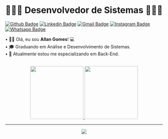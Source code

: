 # <h1 class="titulo-principal" align="center">👨🏾‍💻 Desenvolvedor de Sistemas 👨🏾‍💻</h1>

[![Github Badge](https://img.shields.io/badge/-Github-000?style=flat-square&logo=Github&logoColor=white&link=https://github.com/allansgsdev)](https://github.com/allansgsdev)
[![Linkedin Badge](https://img.shields.io/badge/-LinkedIn-blue?style=flat-square&logo=Linkedin&logoColor=white&link=https://www.linkedin.com/in/allanscgomes/)](https://www.linkedin.com/in/allanscgomes/)
[![Gmail Badge](https://img.shields.io/badge/-Gmail-c14438?style=flat-square&logo=Gmail&logoColor=white&link=mailto:allansgsdev@gmail.com)](mailto:allansgsdev@gmail.com)
[![Instagram Badge](https://img.shields.io/badge/Instagram-E4405F?style=flat-square&logo=instagram&logoColor=white&link=https://www.instagram.com/allansgs/)](https://www.instagram.com/allansgs/)
[![Whatsapp Badge](https://img.shields.io/badge/WhatsApp-25D366?style=flat-square&logo=whatsapp&logoColor=white&link=https://api.whatsapp.com/send?phone=5571993462742)](https://api.whatsapp.com/send?phone=5571993462742)

• 👦🏾 Olá, eu sou <strong>Allan Gomes</strong>! :computer: </br>
• 🎓 Graduando em Análise e Desenvolvimento de Sistemas. </br>
• :briefcase: Atualmente estou me especializando em Back-End. <br><br>

<div align="center">
  <a href="https://github.com/allansgsdev">
  <img height="170em" src="https://github-readme-stats.vercel.app/api?username=allansgsdev&show_icons=true&theme=dracula&include_all_commits=true&count_private=true&cache_seconds=1800"/>
  <img height="170em" src="https://github-readme-stats.vercel.app/api/top-langs/?username=allansgsdev&layout=compact&langs_count=7&theme=dracula&cache_seconds=1800"/>
</div>

---
<p align="center">
  <a href="https://skillicons.dev">
    <img src="https://skillicons.dev/icons?i=html,css,js,php,py,c,git,github,arduino,pycharm,androidstudio,notion,discord,pr,ae" />
  </a>
</p>


<!--
**allansgsdev/allansgsdev** is a ✨ _special_ ✨ repository because its `README.md` (this file) appears on your GitHub profile.

Here are some ideas to get you started:

- 🔭 I’m currently working on ...
- 🌱 I’m currently learning ...
- 👯 I’m looking to collaborate on ...
- 🤔 I’m looking for help with ...
- 💬 Ask me about ...
- 📫 How to reach me: ...
- 😄 Pronouns: ...
- ⚡ Fun fact: ...
-->
